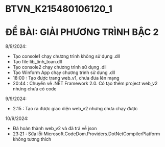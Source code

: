 # BTVN_K215480106120_1

# ĐỀ BÀI: GIẢI PHƯƠNG TRÌNH BẬC 2

8/9/2024:
- Tạo console1 chạy chương trình không sử dụng .dll
- Tạo file lib_tinh_toan.dll
- Tạo console2 chạy chương trình sử dụng .dll
- Tạo Winform App chạy chương trình sử dụng .dll
- 18:00 : Tạo được trang web_v1, chưa đưa lên mạng
- 20:44 : Chuyển về .NET Framework 2.0. Có tạo thêm project web_v2 nhưng chưa có code

9/9/2024:
- 2:15 : Tạo ra được giao diện web_v2 nhưng chưa chạy được

10/9/2024:
- Đã hoàn thành web_v2 và đã trả về json
- 23:21 : Sửa lỗi Microsoft.CodeDom.Providers.DotNetCompilerPlatform không tương thích
